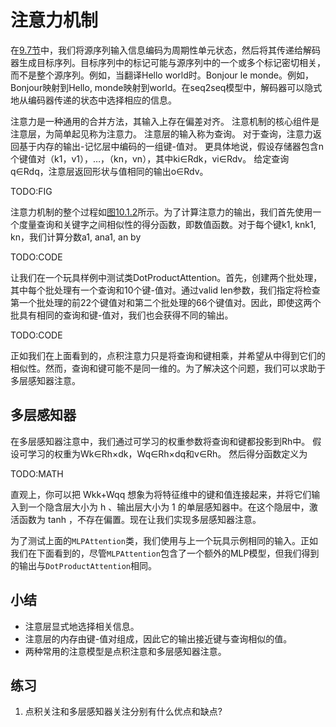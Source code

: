 

<!--
 * @version:
 * @Author:  StevenJokes https://github.com/StevenJokes
 * @Date: 2020-07-03 19:47:41
 * @LastEditors:  StevenJokes https://github.com/StevenJokes
 * @LastEditTime: 2020-07-03 20:05:38
 * @Description:
 * @TODO::
 * @Reference:
-->

# 注意力机制

在[9.7节](http://preview.d2l.ai/d2l-en/PR-1102/chapter_recurrent-modern/seq2seq.html#sec-seq2seq)中，我们将源序列输入信息编码为周期性单元状态，然后将其传递给解码器生成目标序列。目标序列中的标记可能与源序列中的一个或多个标记密切相关，而不是整个源序列。例如，当翻译Hello world时。Bonjour le monde。例如，Bonjour映射到Hello, monde映射到world。在seq2seq模型中，解码器可以隐式地从编码器传递的状态中选择相应的信息。

注意力是一种通用的合并方法，其输入上存在偏差对齐。 注意机制的核心组件是注意层，为简单起见称为注意力。 注意层的输入称为查询。 对于查询，注意力返回基于内存的输出-记忆层中编码的一组键-值对。 更具体地说，假设存储器包含n个键值对（k1，v1），…，（kn，vn），其中ki∈Rdk，vi∈Rdv。 给定查询q∈Rdq，注意层返回形状与值相同的输出o∈Rdv。

TODO:FIG

注意力机制的整个过程如[图10.1.2](http://preview.d2l.ai/d2l-en/PR-1102/chapter_attention-mechanisms/attention.html#fig-attention-output)所示。为了计算注意力的输出，我们首先使用一个度量查询和关键字之间相似性的得分函数，即数值函数。对于每个键k1, knk1, kn，我们计算分数a1, ana1, an by






TODO:CODE

让我们在一个玩具样例中测试类DotProductAttention。首先，创建两个批处理，其中每个批处理有一个查询和10个键-值对。通过valid len参数，我们指定将检查第一个批处理的前22个键值对和第二个批处理的66个键值对。因此，即使这两个批具有相同的查询和键-值对，我们也会获得不同的输出。

TODO:CODE

正如我们在上面看到的，点积注意力只是将查询和键相乘，并希望从中得到它们的相似性。然而，查询和键可能不是同一维的。为了解决这个问题，我们可以求助于多层感知器注意。

## 多层感知器

在多层感知器注意中，我们通过可学习的权重参数将查询和键都投影到Rh中。 假设可学习的权重为Wk∈Rh×dk，Wq∈Rh×dq和v∈Rh。 然后得分函数定义为

TODO:MATH

直观上，你可以把 Wkk+Wqq 想象为将特征维中的键和值连接起来，并将它们输入到一个隐含层大小为 h 、输出层大小为 1 的单层感知器中。在这个隐层中，激活函数为 tanh ，不存在偏置。现在让我们实现多层感知器注意。

为了测试上面的`MLPAttention`类，我们使用与上一个玩具示例相同的输入。正如我们在下面看到的，尽管`MLPAttention`包含了一个额外的MLP模型，但我们得到的输出与`DotProductAttention`相同。


## 小结

- 注意层显式地选择相关信息。
- 注意层的内存由键-值对组成，因此它的输出接近键与查询相似的值。
- 两种常用的注意模型是点积注意和多层感知器注意。

## 练习

1. 点积关注和多层感知器关注分别有什么优点和缺点?
